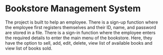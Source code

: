 # Bookstore Management System


The project is built to help an employee. There is a sign-up function where the employee first registers themselves and their ID, name, and password are stored in a file. There is a sign-in function where the employee enters the required details to enter the main menu of the bookstore. Here, they have the option to sell, add, edit, delete, view list of available books and view list of books sold.
